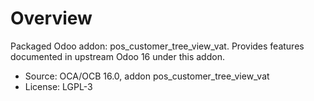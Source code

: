 # Overview

Packaged Odoo addon: pos_customer_tree_view_vat. Provides features documented in upstream Odoo 16 under this addon.

- Source: OCA/OCB 16.0, addon pos_customer_tree_view_vat
- License: LGPL-3
